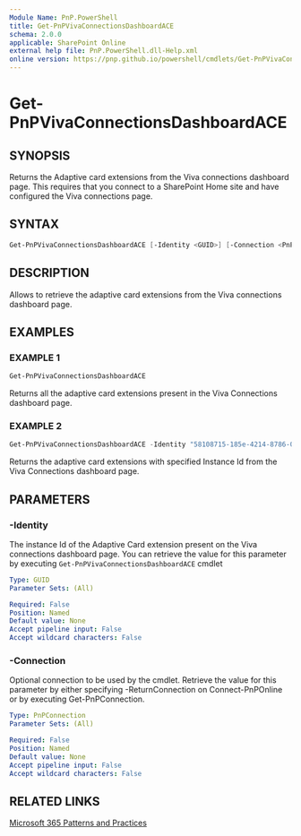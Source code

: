 ```yaml
---
Module Name: PnP.PowerShell
title: Get-PnPVivaConnectionsDashboardACE
schema: 2.0.0
applicable: SharePoint Online
external help file: PnP.PowerShell.dll-Help.xml
online version: https://pnp.github.io/powershell/cmdlets/Get-PnPVivaConnectionsDashboardACE.html
---
```

 
# Get-PnPVivaConnectionsDashboardACE

## SYNOPSIS
Returns the Adaptive card extensions from the Viva connections dashboard page. This requires that you connect to a SharePoint Home site and have configured the Viva connections page.

## SYNTAX

```powershell
Get-PnPVivaConnectionsDashboardACE [-Identity <GUID>] [-Connection <PnPConnection>] [<CommonParameters>]
```

## DESCRIPTION

Allows to retrieve the adaptive card extensions from the Viva connections dashboard page.

## EXAMPLES

### EXAMPLE 1
```powershell
Get-PnPVivaConnectionsDashboardACE
```

Returns all the adaptive card extensions present in the Viva Connections dashboard page.

### EXAMPLE 2
```powershell
Get-PnPVivaConnectionsDashboardACE -Identity "58108715-185e-4214-8786-01218e7ab9ef"
```

Returns the adaptive card extensions with specified Instance Id from the Viva Connections dashboard page.


## PARAMETERS

### -Identity
The instance Id of the Adaptive Card extension present on the Viva connections dashboard page. You can retrieve the value for this parameter by executing `Get-PnPVivaConnectionsDashboardACE` cmdlet

```yaml
Type: GUID
Parameter Sets: (All)

Required: False
Position: Named
Default value: None
Accept pipeline input: False
Accept wildcard characters: False
```

### -Connection
Optional connection to be used by the cmdlet. Retrieve the value for this parameter by either specifying -ReturnConnection on Connect-PnPOnline or by executing Get-PnPConnection.

```yaml
Type: PnPConnection
Parameter Sets: (All)

Required: False
Position: Named
Default value: None
Accept pipeline input: False
Accept wildcard characters: False
```

## RELATED LINKS

[Microsoft 365 Patterns and Practices](https://aka.ms/m365pnp)

